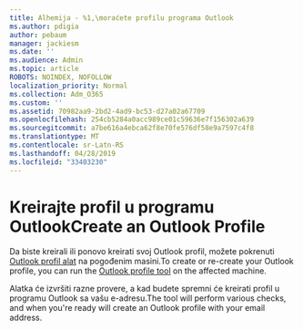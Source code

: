 ```yaml
---
title: Alhemija - %1,\moraćete profilu programa Outlook
ms.author: pdigia
author: pebaum
manager: jackiesm
ms.date: ''
ms.audience: Admin
ms.topic: article
ROBOTS: NOINDEX, NOFOLLOW
localization_priority: Normal
ms.collection: Adm_O365
ms.custom: ''
ms.assetid: 70982aa9-2bd2-4ad9-bc53-d27a02a67709
ms.openlocfilehash: 254cb5284a0acc989ce01c59636e7f156302a639
ms.sourcegitcommit: a7be616a4ebca62f8e70fe576df58e9a7597c4f8
ms.translationtype: MT
ms.contentlocale: sr-Latn-RS
ms.lasthandoff: 04/28/2019
ms.locfileid: "33403230"
---
```

# <a name="create-an-outlook-profile"></a><span data-ttu-id="d1cb4-102">Kreirajte profil u programu Outlook</span><span class="sxs-lookup"><span data-stu-id="d1cb4-102">Create an Outlook Profile</span></span>

<span data-ttu-id="d1cb4-103">Da biste kreirali ili ponovo kreirati svoj Outlook profil, možete pokrenuti [Outlook profil alat](https://aka.ms/SaRA-OutlookSetupProfile-Alchemy) na pogođenim masini.</span><span class="sxs-lookup"><span data-stu-id="d1cb4-103">To create or re-create your Outlook profile, you can run the [Outlook profile tool](https://aka.ms/SaRA-OutlookSetupProfile-Alchemy) on the affected machine.</span></span>

<span data-ttu-id="d1cb4-104">Alatka će izvršiti razne provere, a kad budete spremni će kreirati profil u programu Outlook sa vašu e-adresu.</span><span class="sxs-lookup"><span data-stu-id="d1cb4-104">The tool will perform various checks, and when you're ready will create an Outlook profile with your email address.</span></span>
